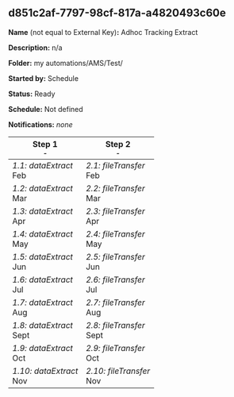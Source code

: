 ## d851c2af-7797-98cf-817a-a4820493c60e

**Name** (not equal to External Key)**:** Adhoc Tracking Extract

**Description:** n/a

**Folder:** my automations/AMS/Test/

**Started by:** Schedule

**Status:** Ready

**Schedule:** Not defined

**Notifications:** _none_


| Step 1<br>_<small>-</small>_ | Step 2<br>_<small>-</small>_ |
| --- | --- |
| _1.1: dataExtract_<br>Feb | _2.1: fileTransfer_<br>Feb |
| _1.2: dataExtract_<br>Mar | _2.2: fileTransfer_<br>Mar |
| _1.3: dataExtract_<br>Apr | _2.3: fileTransfer_<br>Apr |
| _1.4: dataExtract_<br>May | _2.4: fileTransfer_<br>May |
| _1.5: dataExtract_<br>Jun | _2.5: fileTransfer_<br>Jun |
| _1.6: dataExtract_<br>Jul | _2.6: fileTransfer_<br>Jul |
| _1.7: dataExtract_<br>Aug | _2.7: fileTransfer_<br>Aug |
| _1.8: dataExtract_<br>Sept | _2.8: fileTransfer_<br>Sept |
| _1.9: dataExtract_<br>Oct | _2.9: fileTransfer_<br>Oct |
| _1.10: dataExtract_<br>Nov | _2.10: fileTransfer_<br>Nov |
